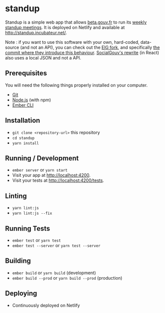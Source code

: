 # standup

Standup is a simple web app that allows [beta.gouv.fr](https://beta.gouv.fr) to run its [weekly standup meetings](https://github.com/betagouv/beta.gouv.fr/wiki/Standup). It is deployed on Netlify and available at http://standup.incubateur.net/.

Note : if you want to use this software with your own, hard-coded, data-source (and not an API), you can check out the [EIG fork](https://github.com/entrepreneur-interet-general/standup), and specifically [the commit where they introduce this behaviour](https://github.com/entrepreneur-interet-general/standup/commit/87224acc15d62f771b9a10eac0dbcdc395ec892b). [SocialGouv's rewrite](https://github.com/SocialGouv/standup) (in React) also uses a local JSON and not a API.

## Prerequisites

You will need the following things properly installed on your computer.

* [Git](https://git-scm.com/)
* [Node.js](https://nodejs.org/) (with npm)
* [Ember CLI](https://ember-cli.com/)

## Installation

* `git clone <repository-url>` this repository
* `cd standup`
* `yarn install`

## Running / Development

* `ember server` or `yarn start`
* Visit your app at [http://localhost:4200](http://localhost:4200).
* Visit your tests at [http://localhost:4200/tests](http://localhost:4200/tests).

## Linting

* `yarn lint:js`
* `yarn lint:js --fix`

## Running Tests

* `ember test` or `yarn test`
* `ember test --server` or `yarn test --server`

## Building

* `ember build` or `yarn build` (development)
* `ember build --prod` or `yarn build --prod` (production)

## Deploying

* Continuously deployed on Netlify
